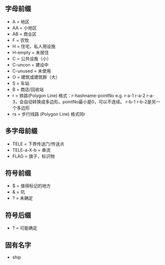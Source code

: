 ﻿## 字母前缀
* A = 地区
 * AA = 小地区
 * AB = 商业区
* F = 农牧
* H = 住宅，私人用设施
 * H-empty = 未居住
* C = 公共设施（小）
 * C-uncon = 建设中
 * C-unused = 未使用
* O = 建筑或建筑群（大）
* S = 车站
* B = 商店/回收站
* r = 铁路(Polygon Line) 格式：r-hashname-pointNo e.g. r-a-1 r-a-2 r-a-3，会自动转换成多边形。pointNo最小是0，可以不连续。   r-b-1 r-b-2是另一个多边形
 * rs = 步行线路 (Polygon Line) 格式同r

## 多字母前缀
* TELE = 下界传送门/传送点
 * TELE-a-X-b = 串流
* FLAG = 旗子，标识物

## 符号前缀
* $ = 值得标记的地方
* & = 坑
* ? = 未确定

## 符号后缀
* ? = 可能确定

## 固有名字
* ship